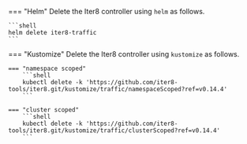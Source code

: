 === "Helm"
    Delete the Iter8 controller using `helm` as follows.

    ```shell
    helm delete iter8-traffic
    ```
    
=== "Kustomize"
    Delete the Iter8 controller using `kustomize` as follows.

    === "namespace scoped"
        ```shell
        kubectl delete -k 'https://github.com/iter8-tools/iter8.git/kustomize/traffic/namespaceScoped?ref=v0.14.4'
        ```

    === "cluster scoped"
        ```shell
        kubectl delete -k 'https://github.com/iter8-tools/iter8.git/kustomize/traffic/clusterScoped?ref=v0.14.4'
        ```
